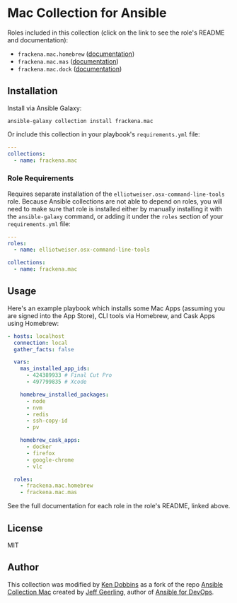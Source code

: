 # Mac Collection for Ansible

<!-- [![MIT licensed][badge-license]][link-license] -->
<!-- [![Galaxy Collection][badge-collection]][link-galaxy] -->
<!-- [![CI][badge-gh-actions]][link-gh-actions] -->

<!-- This collection includes helpful Ansible roles and content to help with macOS automation. For a good example of the collection's usage, see the [Mac Dev Playbook](https://github.com/geerlingguy/mac-dev-playbook). -->

Roles included in this collection (click on the link to see the role's README and documentation):

- `frackena.mac.homebrew` ([documentation](https://github.com/FracKenA/ansible-collection-mac/blob/master/roles/homebrew/README.md))
- `frackena.mac.mas` ([documentation](https://github.com/FracKenA/ansible-collection-mac/blob/master/roles/mas/README.md))
- `frackena.mac.dock` ([documentation](https://github.com/FracKenA/ansible-collection-mac/blob/master/roles/dock/README.md))

## Installation

Install via Ansible Galaxy:

```shell
ansible-galaxy collection install frackena.mac
```

Or include this collection in your playbook's `requirements.yml` file:

```yaml
---
collections:
  - name: frackena.mac
```

<!-- For a real-world example, see my [Mac Dev Playbook's requirements file](https://github.com/geerlingguy/mac-dev-playbook/blob/master/requirements.yml). -->

### Role Requirements

Requires separate installation of the `elliotweiser.osx-command-line-tools` role. Because Ansible collections are not able to depend on roles, you will need to make sure that role is installed either by manually installing it with the `ansible-galaxy` command, or adding it under the `roles` section of your `requirements.yml` file:

```yaml
---
roles:
  - name: elliotweiser.osx-command-line-tools

collections:
  - name: frackena.mac
```

## Usage

Here's an example playbook which installs some Mac Apps (assuming you are signed into the App Store), CLI tools via Homebrew, and Cask Apps using Homebrew:

```yaml
- hosts: localhost
  connection: local
  gather_facts: false

  vars:
    mas_installed_app_ids:
      - 424389933 # Final Cut Pro
      - 497799835 # Xcode

    homebrew_installed_packages:
      - node
      - nvm
      - redis
      - ssh-copy-id
      - pv

    homebrew_cask_apps:
      - docker
      - firefox
      - google-chrome
      - vlc

  roles:
    - frackena.mac.homebrew
    - frackena.mac.mas
```

<!-- For a real-world usage example, see my [Mac Dev Playbook](https://github.com/geerlingguy/mac-dev-playbook). -->

See the full documentation for each role in the role's README, linked above.

## License

MIT

## Author

This collection was modified by [Ken Dobbins](https://github.com/FracKenA) as a fork of the repo [Ansible Collection Mac](https://github.com/geerlingguy/ansible-collection-mac) created by [Jeff Geerling](https://www.jeffgeerling.com), author of [Ansible for DevOps](https://www.ansiblefordevops.com).

<!-- [badge-gh-actions]: https://github.com/FracKenA/ansible-collection-mac/workflows/CI/badge.svg?event=push -->
<!-- [link-gh-actions]: https://github.com/FracKenA/ansible-collection-mac/actions?query=workflow%3ACI -->
<!-- [badge-collection]: https://img.shields.io/badge/collection-geerlingguy.mac-blue -->
<!-- [link-galaxy]: https://galaxy.ansible.com/frackena/mac -->
<!-- [badge-license]: https://img.shields.io/github/license/geerlingguy/ansible-collection-mac.svg -->
<!-- [link-license]: https://github.com/FracKenA/ansible-collection-mac/blob/master/LICENSE -->
<!-- [badge-gh-actions]: https://github.com/geerlingguy/ansible-role-homebrew/workflows/CI/badge.svg?event=push -->

